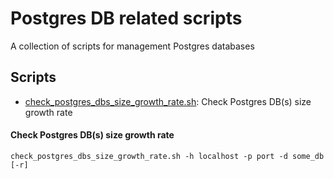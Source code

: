 # Postgres DB related scripts
A collection of scripts for management Postgres databases

## Scripts
*  [check_postgres_dbs_size_growth_rate.sh](check_postgres_dbs_size_growth_rate.sh): Check Postgres DB(s) size growth rate

#### Check Postgres DB(s) size growth rate
```shell script
check_postgres_dbs_size_growth_rate.sh -h localhost -p port -d some_db [-r]
```
